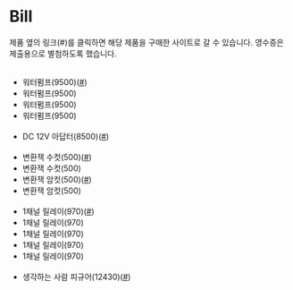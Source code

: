 <h1>Bill</h1>
제품 옆의 링크(#)를 클릭하면 해당 제품을 구매한 사이트로 갈 수 있습니다. 
영수증은 제출용으로 별첨하도록 했습니다.
<br/><br/>

<ul>
  <li>워터펌프(9500)(<a href="https://smartstore.naver.com/neato/products/288735278?NaPm=ct%3Dk2w6eywg%7Cci%3Dcheckout%7Ctr%3Dppc%7Ctrx%3D%7Chk%3D3fa2d2f1e6ac2778f29d63dc05044354bc165496">#</a>)</li>
  <li>워터펌프(9500)</li>
  <li>워터펌프(9500)</li>
  <li>워터펌프(9500)</li><br/>
  <li>DC 12V 아답터(8500)(<a href="https://smartstore.naver.com/gaon21/products/2301167406?NaPm=ct%3Dk2w6gn3l%7Cci%3Dcheckout%7Ctr%3Dppc%7Ctrx%3D%7Chk%3D433ada9dd11ac2c0de30aba5ed65b2b6c4d75e45">#</a>)</li><br/>
  <li>변환잭 수컷(500)(<a href="https://smartstore.naver.com/gaon21/products/2654246680?NaPm=ct%3Dk2w6j08n%7Cci%3Dcheckout%7Ctr%3Dppc%7Ctrx%3D%7Chk%3D9ada119dfd6a9cacc0419630a33c7a817b0bce2c">#</a>)</li>
  <li>변환잭 수컷(500)</li>
  <li>변환잭 암컷(500)(<a href="https://smartstore.naver.com/gaon21/products/2654246680?NaPm=ct%3Dk2w6j08n%7Cci%3Dcheckout%7Ctr%3Dppc%7Ctrx%3D%7Chk%3D9ada119dfd6a9cacc0419630a33c7a817b0bce2c">#</a>)</li>
  <li>변환잭 암컷(500)</li><br/>
  <li>1채널 릴레이(970)(<a href="https://www.jenomall.com/goods/goods_view.php?inflow=naverPay&goodsNo=1000004708&NaPm=ct%3Dk2w6n8bv%7Cci%3Dcheckout%7Ctr%3Dppc%7Ctrx%3D%7Chk%3D724d85a8ba46db1505712258dcfd7d932ad73cd4">#</a>)</li>
  <li>1채널 릴레이(970)</li>
  <li>1채널 릴레이(970)</li>
  <li>1채널 릴레이(970)</li>
  <li>1채널 릴레이(970)</li><br/>
  <li>생각하는 사람 피규어(12430)(<a href="http://shopping.interpark.com/product/productInfo.do?prdNo=6572651748&dispNo=008001083&smid1=common_prd">#</a>)</li>
</ul>
